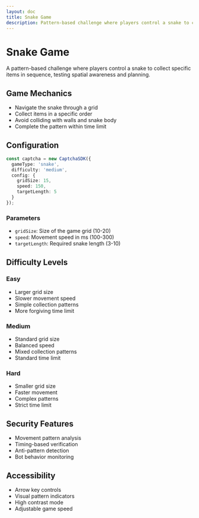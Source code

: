 ```yaml
---
layout: doc
title: Snake Game
description: Pattern-based challenge where players control a snake to collect specific items
---
```


# Snake Game

A pattern-based challenge where players control a snake to collect specific items in sequence, testing spatial awareness and planning.

## Game Mechanics
- Navigate the snake through a grid
- Collect items in a specific order
- Avoid colliding with walls and snake body
- Complete the pattern within time limit

## Configuration

```typescript
const captcha = new CaptchaSDK({
  gameType: 'snake',
  difficulty: 'medium',
  config: {
    gridSize: 15,
    speed: 150,
    targetLength: 5
  }
});
```

### Parameters
- `gridSize`: Size of the game grid (10-20)
- `speed`: Movement speed in ms (100-300)
- `targetLength`: Required snake length (3-10)

## Difficulty Levels

### Easy
- Larger grid size
- Slower movement speed
- Simple collection patterns
- More forgiving time limit

### Medium
- Standard grid size
- Balanced speed
- Mixed collection patterns
- Standard time limit

### Hard
- Smaller grid size
- Faster movement
- Complex patterns
- Strict time limit

## Security Features
- Movement pattern analysis
- Timing-based verification
- Anti-pattern detection
- Bot behavior monitoring

## Accessibility
- Arrow key controls
- Visual pattern indicators
- High contrast mode
- Adjustable game speed
